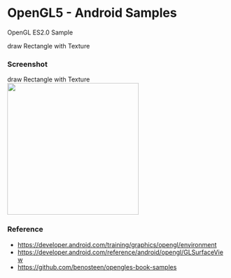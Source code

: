 OpenGL5 - Android Samples
===============

OpenGL ES2.0 Sample <br/>

draw Rectangle with Texture <br/>

### Screenshot <br/>
draw Rectangle with Texture <br/>
<image src="https://raw.githubusercontent.com/ohwada/Android_Samples/master/OpenGL5/screenshot/opengl5_main.png" width="300" /><br/>

### Reference <br/>
- https://developer.android.com/training/graphics/opengl/environment
- https://developer.android.com/reference/android/opengl/GLSurfaceView
- https://github.com/benosteen/opengles-book-samples

